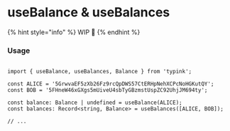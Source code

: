 # useBalance & useBalances

{% hint style="info" %}
WIP  🚧
{% endhint %}

### Usage

```tsx

import { useBalance, useBalances, Balance } from 'typink';

const ALICE = '5GrwvaEF5zXb26Fz9rcQpDWS57CtERHpNehXCPcNoHGKutQY';
const BOB = '5FHneW46xGXgs5mUiveU4sbTyGBzmstUspZC92UhjJM694ty';

const balance: Balance | undefined = useBalance(ALICE);
const balances: Record<string, Balance> = useBalances([ALICE, BOB]);

// ...
```

